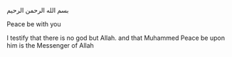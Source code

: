 بسم الله الرحمن الرحيم

Peace be with you

I testify that there is no god but Allah. and that Muhammed Peace be upon him is the Messenger of Allah
